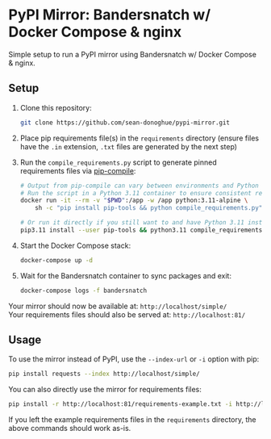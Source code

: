 # PyPI Mirror: Bandersnatch w/ Docker Compose & nginx

Simple setup to run a PyPI mirror using Bandersnatch w/ Docker Compose & nginx.

## Setup

1. Clone this repository:

   ```sh
   git clone https://github.com/sean-donoghue/pypi-mirror.git
   ```

2. Place pip requirements file(s) in the `requirements` directory (ensure files have the
   `.in` extension, `.txt` files are generated by the next step)
3. Run the `compile_requirements.py` script to generate pinned requirements files via
   [pip-compile](https://github.com/jazzband/pip-tools/):

   ```sh
   # Output from pip-compile can vary between environments and Python versions;
   # Run the script in a Python 3.11 container to ensure consistent results
   docker run -it --rm -v "$PWD":/app -w /app python:3.11-alpine \
       sh -c "pip install pip-tools && python compile_requirements.py"

   # Or run it directly if you still want to and have Python 3.11 installed
   pip3.11 install --user pip-tools && python3.11 compile_requirements.py
   ```

4. Start the Docker Compose stack:

   ```sh
   docker-compose up -d
   ```

5. Wait for the Bandersnatch container to sync packages and exit:

   ```sh
   docker-compose logs -f bandersnatch
   ```

Your mirror should now be available at: `http://localhost/simple/`  
Your requirements files should also be served at: `http://localhost:81/`

## Usage

To use the mirror instead of PyPI, use the `--index-url` or `-i` option with pip:

```sh
pip install requests --index http://localhost/simple/
```

You can also directly use the mirror for requirements files:

```sh
pip install -r http://localhost:81/requirements-example.txt -i http://localhost/simple/
```

If you left the example requirements files in the `requirements` directory, the above
commands should work as-is.
